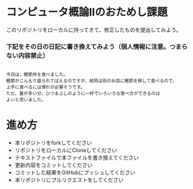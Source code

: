 # コンピュータ概論IIのおためし課題

このリポジトリをローカルに持ってきて、修正したものを提出してみよう。


### 下記をその日の日記に書き換えてみよう（個人情報に注意。つまらない内容禁止）

```

今日は、鰹節丼を食べました。
鰹節がこんもり盛られてばえるのですが、結局は別のお皿に鰹節を移して食べるので、
上手に食べるには慣れが必要そうです。
ただ、量が多い分、ひつまぶしのように一杯でいろいろな食べ方ができるのは
よいと思いました。

```

# 進め方
* 本リポジトリをforkしてください
* リポジトリをローカルにCloneしてください
* テキストファイルで本ファイルを書き換えてください
* 更新内容をコミットしてください
* コミットした結果をGitHubにプッシュしてください
* 本リポジトリにプルリクエストをしてください
